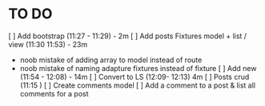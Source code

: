# TO DO

[ ] Add bootstrap (11:27 - 11:29) - 2m
[ ] Add posts Fixtures model + list / view (11:30 11:53) - 23m
  - noob mistake of adding array to model instead of route
  - noob mistake of naming adapture fixtures instead of fixture
[ ] Add new (11:54 - 12:08) - 14m
[ ] Convert to LS (12:09- 12:13) 4m
[ ] Posts crud (11:15 )
[ ] Create comments model
[ ] Add a comment to a post & list all comments for a post
